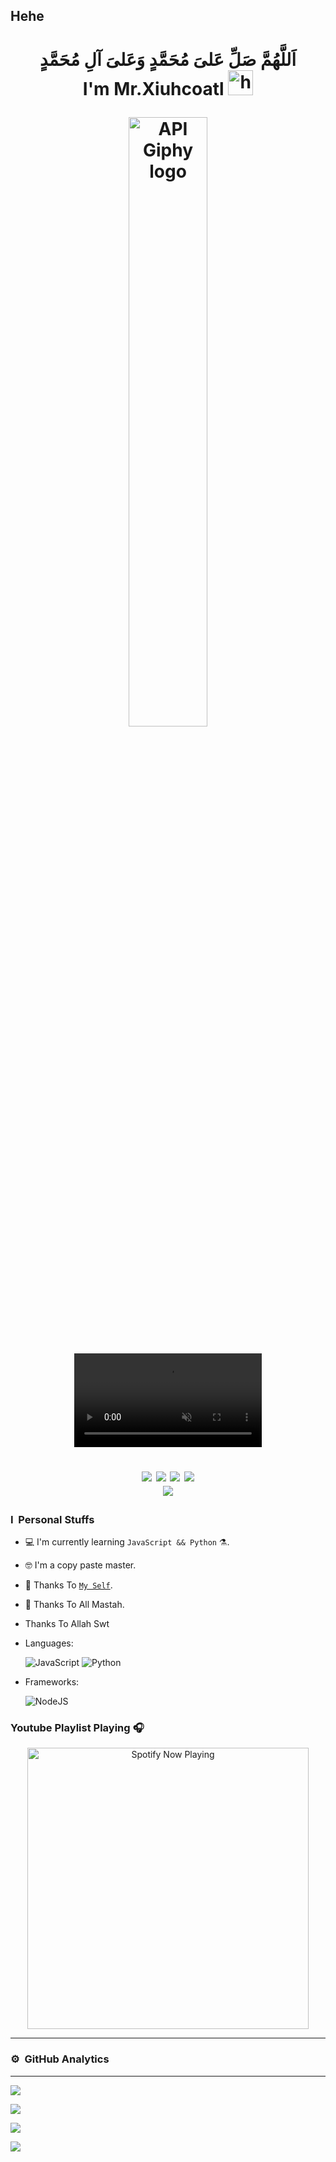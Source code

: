 ## Hehe

<h1 align="center"> اَللَّهُمَّ صَلِّ عَلىَ مُحَمَّدٍ وَعَلىَ آلِ مُحَمَّدٍ <br>I'm Mr.Xiuhcoatl <img src="https://user-images.githubusercontent.com/1303154/88677602-1635ba80-d120-11ea-84d8-d263ba5fc3c0.gif" width="40px" alt="hi">

<p align="center">

<img src="https://i.ibb.co.com/NVqNbN5/kaito-kuroba-magic-kaito-kait-logo-conan-edogawa-ddb4c17b9cc9ffda569abe3a8af2dafc.png" width="50%" alt="API Giphy logo"/>

</p>

<video src="https://github.com/user-attachments/assets/d3ec3118-f6d5-40e3-a96b-c7c19b53a568" autoplay loop controls muted="false" style="max-width: 100%; height: auto;">
 Gagal Savage
</video>


[<img src="https://img.shields.io/badge/whatsapp-%808080.svg?&style=for-the-badge&logo=whatsapp&logoColor=white">](https://chat.whatsapp.com/+)
[<img src="https://img.shields.io/badge/instagram-%23E4405F.svg?&style=for-the-badge&logo=instagram&logoColor=white">](https://instagram.com/sbdisd)
[<img src="https://img.shields.io/badge/youtube-%23E4405F.svg?&style=for-the-badge&logo=youtube&logoColor=white">](https://m.youtube.com/channel/sbdisd)
[<img src="https://img.shields.io/badge/github-%23E4405F.svg?&style=for-the-badge&logo=github&logoColor=white">](https://github.com/sbdisd)
<br>
[![](https://visitcount.itsvg.in/api?id=sbdisd&icon=0&color=5)](https://visitcount.itsvg.in)

### I &nbsp;Personal Stuffs

- 💻 I'm currently learning `JavaScript && Python` ⚗.

- 🤓 I'm a copy paste master.

- 📝 Thanks To [`My Self`](https://github.com/sbdisd).

- 🎩 Thanks To All Mastah.

- Thanks To Allah Swt

- Languages: &nbsp;
 
  ![JavaScript](https://img.shields.io/badge/JavaScript-323330?style=for-the-badge&logo=javascript&logoColor=F7DF1E)
  ![Python](https://img.shields.io/badge/Python-323330?style=for-the-badge&logo=python&logoColor=F7DF1E)
- Frameworks: &nbsp;

  ![NodeJS](https://img.shields.io/badge/Node.js-43853D?style=for-the-badge&logo=node.js&logoColor=white)

### Youtube Playlist Playing 🎧

<p align="center">
  <a href="https://www.youtube.com/embed/videoseries?si=H-t5uNnp7cYrJDjD&amp;list=PLfHUctPViabwc6uKCLDZP5t261o6pYM0m" target="_blank"><img src="https://now-playing-on-spotify.vercel.app/api/spotify" alt="Spotify Now Playing" width="450"/></a>
</p>

------
### ⚙ &nbsp;GitHub Analytics

---

<p align="center">

  <a href="https://github.com/sbdisd"><img src="https://github-readme-stats.vercel.app/api?username=sbdisd&theme=tokyonight&show_icons=true" /></a>

</p>

<p align="center">

  <a href="https://github.com/sbdisd"><img src="https://github-readme-streak-stats.herokuapp.com?user=sbdisd&theme=tokyonight&hide_border=false&properties=background&border=%239611C5FF" /><a>

</p>

  

<p align="center">

  <a href="https://github.com/sbdisd"><img src="https://github-readme-stats.vercel.app/api/top-langs?username=sbdisd&theme=tokyonight&layout=donut" /></a>

</p>

  

<p align="center">

  <a href="https://github.com/sbdisd"><img src="https://github-profile-trophy.vercel.app/?username=sbdisd&theme=radical&margin-w=20&no-bg=true&no-frame=false" /><a>

</p>
